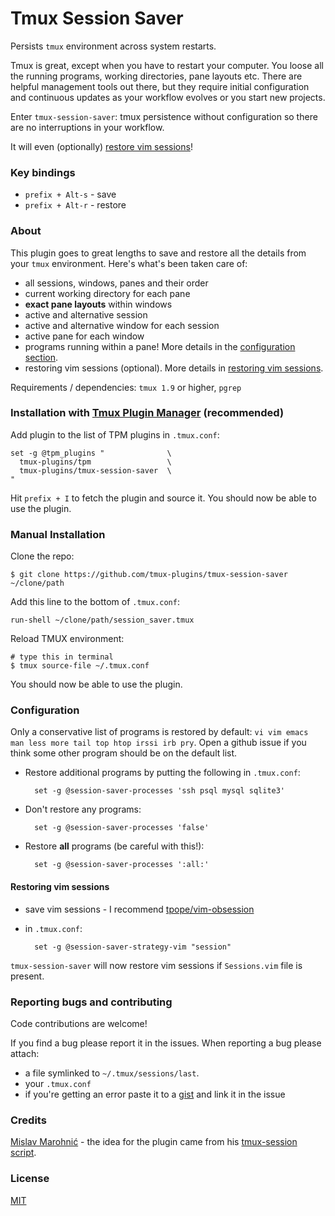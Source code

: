 # Tmux Session Saver

Persists `tmux` environment across system restarts.

Tmux is great, except when you have to restart your computer. You loose all the
running programs, working directories, pane layouts etc.
There are helpful management tools out there, but they require initial
configuration and continuous updates as your workflow evolves or you start new
projects.

Enter `tmux-session-saver`: tmux persistence without configuration so there are
no interruptions in your workflow.

It will even (optionally) [restore vim sessions](#restoring-vim-sessions)!

### Key bindings

- `prefix + Alt-s` - save
- `prefix + Alt-r` - restore

### About

This plugin goes to great lengths to save and restore all the details from your
`tmux` environment. Here's what's been taken care of:

- all sessions, windows, panes and their order
- current working directory for each pane
- **exact pane layouts** within windows
- active and alternative session
- active and alternative window for each session
- active pane for each window
- programs running within a pane! More details in the [configuration section](#configuration).
- restoring vim sessions (optional). More details in
  [restoring vim sessions](#restoring-vim-sessions).

Requirements / dependencies: `tmux 1.9` or higher, `pgrep`

### Installation with [Tmux Plugin Manager](https://github.com/tmux-plugins/tpm) (recommended)

Add plugin to the list of TPM plugins in `.tmux.conf`:

    set -g @tpm_plugins "              \
      tmux-plugins/tpm                 \
      tmux-plugins/tmux-session-saver  \
    "

Hit `prefix + I` to fetch the plugin and source it. You should now be able to
use the plugin.

### Manual Installation

Clone the repo:

    $ git clone https://github.com/tmux-plugins/tmux-session-saver ~/clone/path

Add this line to the bottom of `.tmux.conf`:

    run-shell ~/clone/path/session_saver.tmux

Reload TMUX environment:

    # type this in terminal
    $ tmux source-file ~/.tmux.conf

You should now be able to use the plugin.

### Configuration

Only a conservative list of programs is restored by default:
`vi vim emacs man less more tail top htop irssi irb pry`.
Open a github issue if you think some other program should be on the default list.

- Restore additional programs by putting the following in `.tmux.conf`:

        set -g @session-saver-processes 'ssh psql mysql sqlite3'

- Don't restore any programs:

        set -g @session-saver-processes 'false'

- Restore **all** programs (be careful with this!):

        set -g @session-saver-processes ':all:'

#### Restoring vim sessions

- save vim sessions - I recommend [tpope/vim-obsession](tpope/vim-obsession)
- in `.tmux.conf`:

        set -g @session-saver-strategy-vim "session"

`tmux-session-saver` will now restore vim sessions if `Sessions.vim` file is
present.

### Reporting bugs and contributing

Code contributions are welcome!

If you find a bug please report it in the issues. When reporting a bug please
attach:
- a file symlinked to `~/.tmux/sessions/last`.
- your `.tmux.conf`
- if you're getting an error paste it to a [gist](https://gist.github.com/) and
  link it in the issue

### Credits

[Mislav Marohnić](https://github.com/mislav) - the idea for the plugin came from his
[tmux-session script](https://github.com/mislav/dotfiles/blob/master/bin/tmux-session).

### License
[MIT](LICENSE.md)
